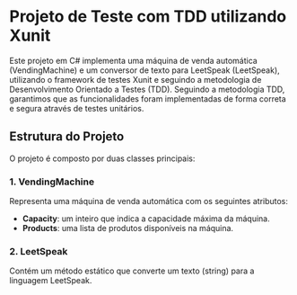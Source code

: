 # Projeto de Teste com TDD utilizando Xunit

Este projeto em C# implementa uma máquina de venda automática (VendingMachine) e um conversor de texto para LeetSpeak (LeetSpeak), utilizando o framework de testes Xunit e seguindo a metodologia de Desenvolvimento Orientado a Testes (TDD).
Seguindo a metodologia TDD, garantimos que as funcionalidades foram implementadas de forma correta e segura através de testes unitários.

## Estrutura do Projeto

O projeto é composto por duas classes principais:

### 1. VendingMachine

Representa uma máquina de venda automática com os seguintes atributos:

- **Capacity**: um inteiro que indica a capacidade máxima da máquina.
- **Products**: uma lista de produtos disponíveis na máquina.

### 2. LeetSpeak

Contém um método estático que converte um texto (string) para a linguagem LeetSpeak.